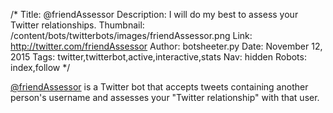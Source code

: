 /*
Title: @friendAssessor
Description: I will do my best to assess your Twitter relationships.
Thumbnail: /content/bots/twitterbots/images/friendAssessor.png
Link: http://twitter.com/friendAssessor
Author: botsheeter.py
Date: November 12, 2015
Tags: twitter,twitterbot,active,interactive,stats
Nav: hidden
Robots: index,follow
*/

[@friendAssessor](https://twitter.com/friendAssessor) is a Twitter bot that accepts tweets containing another person's username and assesses your "Twitter relationship" with that user. 

